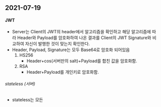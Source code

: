 ## 2021-07-19

#### JWT

- Server는 Client의 JWT의 header에서 알고리즘을 확인하고 해당 알고리즘에 따라 Header와 Payload를 암호화하여 나온 결과를 Client의 JWT Signature와 비교하여 자신이 발행한 것이 맞는지 확인한다.
- Header, Payload, Signature는 모두 Base64로 암호화 되어있음
  1. HS256
     - Header+cos(서버만의 salt)+Payload를 합친 값을 암호화함.
  2. RSA
     - Header+Payload를 개인키로 암호화함.

###### stateless (서버)

- stateless는 모든